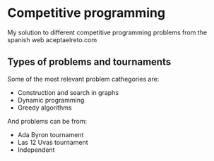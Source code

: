 # Competitive programming
My solution to different competitive programming problems from the spanish web aceptaelreto.com

## Types of problems and tournaments

Some of the most relevant problem cathegories are:
* Construction and search in graphs
* Dynamic programming
* Greedy algorithms

And problems can be from:
* Ada Byron tournament
* Las 12 Uvas tournament
* Independent